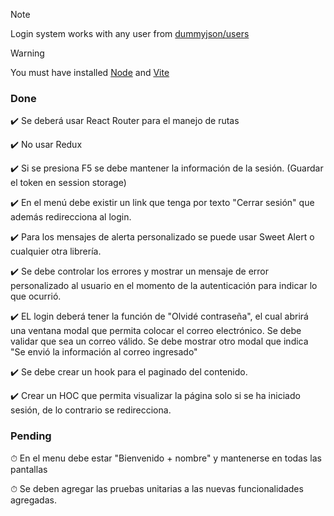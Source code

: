 > [!NOTE]
> Login system works with any user from [dummyjson/users](https://dummyjson.com/docs/users#users-all)

> [!WARNING]
> You must have installed [Node](https://nodejs.org/en) and [Vite](https://es.vitejs.dev/)

### Done
✔️ Se deberá usar React Router para el manejo de rutas

✔️ No usar Redux

✔️ Si se presiona F5 se debe mantener la información de la sesión. (Guardar el token en session storage)

✔️ En el menú debe existir un link que tenga por texto "Cerrar sesión" que además redirecciona al login.

✔️ Para los mensajes de alerta personalizado se puede usar Sweet Alert o cualquier otra librería.

✔️ Se debe controlar los errores y mostrar un mensaje de error personalizado al usuario en el momento de la autenticación para indicar lo que ocurrió.

✔️ EL login deberá tener la función de "Olvidé contraseña", el cual abrirá una ventana modal que permita colocar el correo electrónico. Se debe validar que sea un correo válido. Se debe mostrar otro modal que indica "Se envió la información al correo ingresado"

✔️ Se debe crear un hook para el paginado del contenido.

✔️ Crear un HOC que permita visualizar la página solo si se ha iniciado sesión, de lo contrario se redirecciona.

### Pending
⏱ En el menu debe estar "Bienvenido + nombre" y mantenerse en todas las pantallas

⏱ Se deben agregar las pruebas unitarias a las nuevas funcionalidades agregadas.